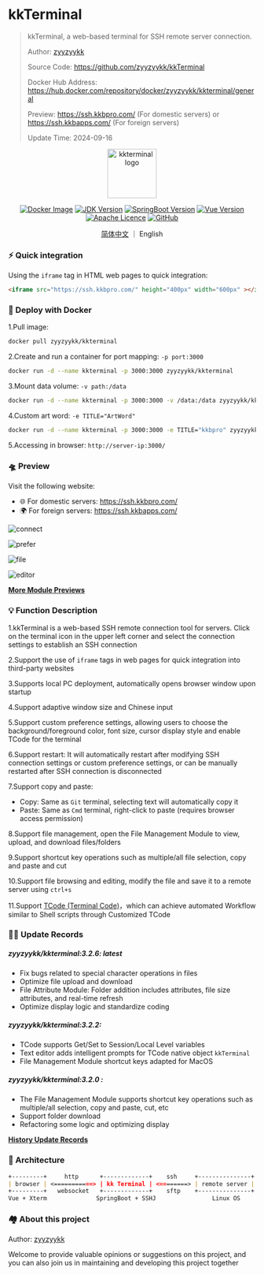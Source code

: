 # kkTerminal

> kkTerminal, a web-based terminal for SSH remote server connection.
>
> Author: [zyyzyykk](https://github.com/zyyzyykk/)
>
> Source Code: https://github.com/zyyzyykk/kkTerminal
>
> Docker Hub Address: https://hub.docker.com/repository/docker/zyyzyykk/kkterminal/general
>
> Preview: https://ssh.kkbpro.com/	(For domestic servers)	or	https://ssh.kkbapps.com/	(For foreign servers)
>
> Update Time: 2024-09-16
>

<p align="center"><a href="https://ssh.kkbpro.com/" target="_blank" rel="noopener noreferrer"><img width="100" src="https://img.kkbapps.com/logo/terminal.png" alt="kkterminal logo"></a></p>

<p align="center">
  <a href="https://hub.docker.com/repository/docker/zyyzyykk/kkterminal/general"><img src="https://img.shields.io/docker/pulls/zyyzyykk/kkterminal?logo=docker" alt="Docker Image"></a>
  <a href="https://www.oracle.com/cn/java/technologies/downloads/#java8-windows"><img src="https://img.shields.io/badge/jdk-1.8-orange?logo=openjdk&logoColor=%23e3731c" alt="JDK Version"></a>
  <a href="https://spring.io/projects/spring-boot"><img src="https://img.shields.io/badge/springboot-2.7.15-green?color=6db33f&logo=springboot" alt="SpringBoot Version"></a>
  <a href="https://cn.vuejs.org/"><img src="https://img.shields.io/badge/vue-3.x-green?color=42b883&logo=vue.js" alt="Vue Version"></a>
  <a href="https://www.apache.org/licenses/"><img src="https://img.shields.io/badge/licence-Apache-red?logo=apache&logoColor=%23D22128" alt="Apache Licence"></a>
  <a href="https://github.com/zyyzyykk/kkTerminal"><img src="https://img.shields.io/github/stars/zyyzyykk/kkterminal" alt="GitHub"></a>
</p>
<p align="center"><a href="../README.md" >简体中文</a> ｜ English</p>

### **⚡** Quick integration

Using the `iframe` tag in HTML web pages to quick integration:

```html
<iframe src="https://ssh.kkbpro.com/" height="400px" width="600px" ></iframe>
```

### 💪 Deploy with Docker

1.Pull image:

```bash
docker pull zyyzyykk/kkterminal
```

2.Create and run a container for port mapping: `-p port:3000`

```bash
docker run -d --name kkterminal -p 3000:3000 zyyzyykk/kkterminal
```

3.Mount data volume: `-v path:/data`

```bash
docker run -d --name kkterminal -p 3000:3000 -v /data:/data zyyzyykk/kkterminal
```

4.Custom art word: `-e TITLE="ArtWord"`

```bash
docker run -d --name kkterminal -p 3000:3000 -e TITLE="kkbpro" zyyzyykk/kkterminal
```

5.Accessing in browser: `http://server-ip:3000/`

### 🛸 Preview

Visit the following website:

- 🌐 For domestic servers: https://ssh.kkbpro.com/
- 🌍 For foreign servers: https://ssh.kkbapps.com/

![connect](https://img.kkbapps.com/terminal/3.2.6-1.png)

![prefer](https://img.kkbapps.com/terminal/3.2.6-2.png)

![file](https://img.kkbapps.com/terminal/3.2.6-3.png)

![editor](https://img.kkbapps.com/terminal/3.2.6-4.png)

[**More Module Previews**](./MODULE.md)

### 💡 Function Description

1.kkTerminal is a web-based SSH remote connection tool for servers. Click on the terminal icon in the upper left corner and select the connection settings to establish an SSH connection

2.Support the use of `iframe` tags in web pages for quick integration into third-party websites

3.Supports local PC deployment, automatically opens browser window upon startup

4.Support adaptive window size and Chinese input

5.Support custom preference settings, allowing users to choose the background/foreground color, font size, cursor display style and enable TCode for the terminal

6.Support restart: It will automatically restart after modifying SSH connection settings or custom preference settings, or can be manually restarted after SSH connection is disconnected

7.Support copy and paste:

- Copy: Same as `Git` terminal, selecting text will automatically copy it
- Paste: Same as `Cmd` terminal, right-click to paste (requires browser access permission)

8.Support file management, open the File Management Module to view, upload, and download files/folders

9.Support shortcut key operations such as multiple/all file selection, copy and paste and cut

10.Support file browsing and editing, modify the file and save it to a remote server using `ctrl+s`

11.Support [TCode (Terminal Code)](./TCODE.md)，which can achieve automated Workflow similar to Shell scripts through Customized TCode

### 👨‍💻 Update Records

##### zyyzyykk/kkterminal:3.2.6: latest

- Fix bugs related to special character operations in files
- Optimize file upload and download
- File Attribute Module: Folder addition includes attributes, file size attributes, and real-time refresh
- Optimize display logic and standardize coding

##### zyyzyykk/kkterminal:3.2.2:

- TCode supports Get/Set to Session/Local Level variables
- Text editor adds intelligent prompts for TCode native object `kkTerminal`
- File Management Module shortcut keys adapted for MacOS

##### zyyzyykk/kkterminal:3.2.0 :

- The File Management Module supports shortcut key operations such as multiple/all selection, copy and paste, cut, etc
- Support folder download
- Refactoring some logic and optimizing display

[**History Update Records**](./UPDATE.md)

### 🧬 Architecture

```markdown
+---------+     http      +-------------+    ssh     +---------------+
| browser | <===========> | kk Terminal | <========> | remote server |
+---------+   websocket   +-------------+    sftp    +---------------+
Vue + Xterm              SpringBoot + SSHJ                Linux OS    
```

### 🏘️ About this project

Author: [zyyzyykk](https://github.com/zyyzyykk/)

Welcome to provide valuable opinions or suggestions on this project, and you can also join us in maintaining and developing this project together
